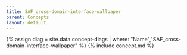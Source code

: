 ```yaml
---
title: SAF_cross-domain-interface-wallpaper
parent: Concepts
layout: default
---
```

{% assign diag = site.data.concept-diags | where: "Name","SAF_cross-domain-interface-wallpaper" %}
{% include concept.md %}